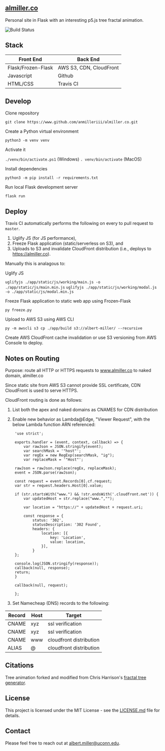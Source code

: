 


## [almiller.co](https://www.almiller.co)

Personal site in Flask with an interesting p5.js tree fractal animation.

![Build Status](https://travis-ci.com/ANMillerIII/almiller.co.svg?branch=master)

## Stack

| Front End          | Back End                |
| ------------------ | ----------------------- |
| Flask/Frozen-Flask | AWS S3, CDN, CloudFront |
| Javascript         | Github                  |
| HTML/CSS           | Travis CI               |

## Develop

Clone repository

`git clone https://www.github.com/anmilleriii/almiller.co.git`

Create a Python virtual environment

`python3 -m venv venv`

Activate it

`./venv/bin/activate.ps1` (Windows)
`. venv/bin/activate` (MacOS)

Install dependencies

`python3 -m pip install -r requirements.txt`

Run local Flask development server

`flask run`

## Deploy

Travis CI automatically performs the following on every to pull request to `master`.

1. Uglify JS (for JS performance),
2. Freeze Flask application (static/serverless on S3), and
3. Uploads to S3 and invalidate CloudFront distribution (i.e., deploys to https://almiller.co).

Manually this is analagous to:

Uglify JS

`uglifyjs ./app/static/js/working/main.js -o ./app/static/js/main.min.js`
`uglifyjs ./app/static/js/working/modal.js -o ./app/static/js/modal.min.js`

Freeze Flask application to static web app using Frozen-Flask

`py freeze.py`

Upload to AWS S3 using AWS CLI

`py -m awscli s3 cp ./app/build s3://albert-miller/ --recursive`

Create AWS CloudFront cache invalidation or use S3 versioning from AWS Console to deploy.

##  Notes on Routing

Purpose: route all HTTP or HTTPS requests to www.almiller.co to naked domain, almiller.co

Since static site from AWS S3 cannot provide SSL certificate, CDN CloudFront is used to serve HTTPS.

CloudFront routing is done as follows:

1. List both the apex and naked domains as CNAMES for CDN distribution
2. Enable new behavior as Lambda@Edge, "Viewer Request", with the below Lambda function ARN referenced:

    
        'use strict';

        exports.handler = (event, context, callback) => {
            var rawJson = JSON.stringify(event);
            var searchMask = '"host"';
            var regEx = new RegExp(searchMask, "ig");  
            var replaceMask = '"Host"';

        rawJson = rawJson.replace(regEx, replaceMask);
        event = JSON.parse(rawJson);

        const request = event.Records[0].cf.request;
        var str = request.headers.Host[0].value;

        if (str.startsWith("www.") && !str.endsWith('.cloudfront.net')) {
            var updatedHost = str.replace("www.","");

            var location = "https://" + updatedHost + request.uri;

            const response = {
                status: '302',
                statusDescription: '302 Found',
                headers: {
                    location: [{
                        key: 'Location',
                        value: location,
                    }],
                }
        };

        console.log(JSON.stringify(response));
        callback(null, response);
        return;
        }

        callback(null, request);
        
        };

3. Set Namecheap (DNS) records to the following:

| Record | Host | Target                  |
| ------ | ---- | ----------------------- |
| CNAME  | xyz  | ssl verification        |
| CNAME  | xyz  | ssl verification        |
| CNAME  | www  | cloudfront distribution |
| ALIAS  | @    | cloudfront distribution |


## Citations

Tree animation forked and modified from Chris Harrison's [fractal tree generator](https://github.com/someuser-321/TreeGenerator).

## License

This project is licensed under the MIT License - see the [LICENSE.md](LICENSE.md) file for details.

## Contact

Please feel free to reach out at [albert.miller@uconn.edu](mailto::albert.miller@uconn.edu).

